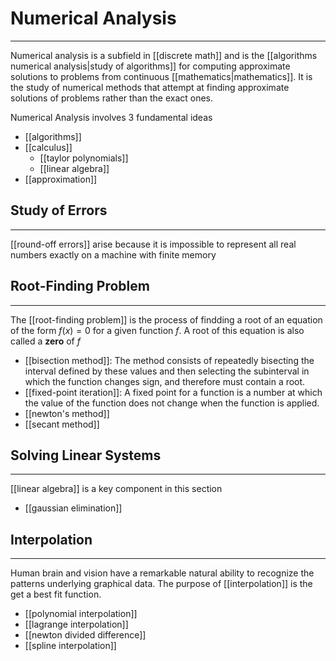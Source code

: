 # Numerical Analysis
---
Numerical analysis is a subfield in [[discrete math]] and is the [[algorithms numerical analysis|study of algorithms]] for computing approximate solutions to problems from continuous [[mathematics|mathematics]]. It is the study of numerical methods that attempt at finding approximate solutions of problems rather than the exact ones.

Numerical Analysis involves 3 fundamental ideas
- [[algorithms]]
- [[calculus]]
	- [[taylor polynomials]]
	- [[linear algebra]]
- [[approximation]]

## Study of Errors
---
[[round-off errors]] arise because it is impossible to represent all real numbers exactly on a machine with finite memory

## Root-Finding Problem
---
The [[root-finding problem]] is the process of findding a root of an equation of the form $f(x) = 0$ for a given function $f$. A root of this equation is also called a **zero** of $f$
- [[bisection method]]: The method consists of repeatedly bisecting the interval defined by these values and then selecting the subinterval in which the function changes sign, and therefore must contain a root.
- [[fixed-point iteration]]: A fixed point for a function is a number at which the value of the function does not change when the function is applied.
- [[newton's method]]
- [[secant method]]

## Solving Linear Systems
---
[[linear algebra]] is a key component in this section
- [[gaussian elimination]]

## Interpolation
---
Human brain and vision have a remarkable natural ability to recognize the patterns underlying graphical data. The purpose of [[interpolation]] is the get a best fit function.

- [[polynomial interpolation]]
- [[lagrange interpolation]]
- [[newton divided difference]]
- [[spline interpolation]]
